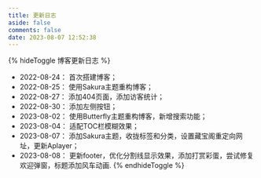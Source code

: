 ```yaml
---
title: 更新日志
aside: false
comments: false
date: 2023-08-07 12:52:38
---
```


{% hideToggle 博客更新日志 %}
- 2022-08-24： 首次搭建博客；
- 2022-08-25： 使用Sakura主题重构博客；
- 2022-08-27： 添加404页面，添加访客统计；
- 2022-08-30： 添加左侧按钮；
- 2023-08-02： 使用Butterfly主题重构博客，新增搜索功能；
- 2023-08-04： 适配TOC栏模糊效果；
- 2023-08-07： 添加Sakura主题，收拢标签和分类，设置藏宝阁重定向网址，更新Aplayer；
- 2023-08-08： 更新footer，优化分割线显示效果，添加打赏彩蛋，尝试修复欢迎弹窗，标题添加风车动画.
{% endhideToggle %}